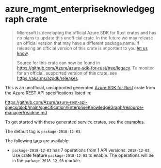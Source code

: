 # azure_mgmt_enterpriseknowledgegraph crate

> Microsoft is developing the official Azure SDK for Rust crates and has no plans to update this unofficial crate.
> In the future we may release an official version that may have a different package name.
> If releasing an official version of this crate is important to you [let us know](https://github.com/Azure/azure-sdk-for-rust/issues/new/choose).
>
> Source for this crate can now be found in <https://github.com/Azure/azure-sdk-for-rust/tree/legacy>.
> To monitor for an official, supported version of this crate, see <https://aka.ms/azsdk/releases>.

This is an unofficial, unsupported generated [Azure SDK for Rust](https://github.com/Azure/azure-sdk-for-rust/tree/legacy) crate from the Azure REST API specifications listed in:

https://github.com/Azure/azure-rest-api-specs/blob/main/specification/EnterpriseKnowledgeGraph/resource-manager/readme.md

To get started with these generated service crates, see the [examples](https://github.com/Azure/azure-sdk-for-rust/blob/legacy/services/README.md#examples).

The default tag is `package-2018-12-03`.

The following [tags](https://github.com/Azure/azure-sdk-for-rust/blob/legacy/services/tags.md) are available:

- `package-2018-12-03` has 7 operations from 1 API versions: `2018-12-03`. Use crate feature `package-2018-12-03` to enable. The operations will be in the `package_2018_12_03` module.